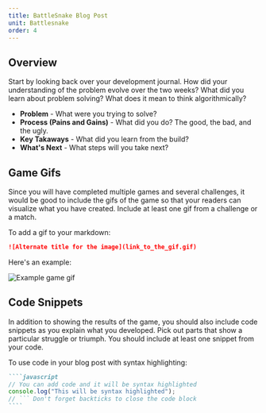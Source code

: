 ```yaml
---
title: BattleSnake Blog Post
unit: Battlesnake
order: 4
---
```


## Overview

Start by looking back over your development journal. How did your understanding of the problem evolve over the two weeks? What did you learn about problem solving? What does it mean to think algorithmically?

- **Problem** - What were you trying to solve?
- **Process (Pains and Gains)** - What did you do? The good, the bad, and the ugly.
- **Key Takaways** - What did you learn from the build?
- **What's Next** - What steps will you take next?

## Game Gifs

Since you will have completed multiple games and several challenges, it would be good to include the gifs of the game so that your readers can visualize what you have created. Include at least one gif from a challenge or a match.

To add a gif to your markdown:

```markdown
![Alternate title for the image](link_to_the_gif.gif)
```

Here's an example:

![Example game gif](https://exporter.battlesnake.com/games/180c039b-c888-4667-b8fc-312185acf2fc/gif)

## Code Snippets

In addition to showing the results of the game, you should also include code snippets as you explain what you developed. Pick out parts that show a particular struggle or triumph. You should include at least one snippet from your code.

To use code in your blog post with syntax highlighting:

`````markdown
````javascript
// You can add code and it will be syntax highlighted
console.log("This will be syntax highlighted");
// ``` Don't forget backticks to close the code block
````
`````
